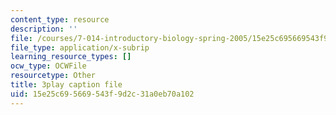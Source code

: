 ```yaml
---
content_type: resource
description: ''
file: /courses/7-014-introductory-biology-spring-2005/15e25c695669543f9d2c31a0eb70a102_Uf7qNWklQkE.vtt
file_type: application/x-subrip
learning_resource_types: []
ocw_type: OCWFile
resourcetype: Other
title: 3play caption file
uid: 15e25c69-5669-543f-9d2c-31a0eb70a102
---
```

